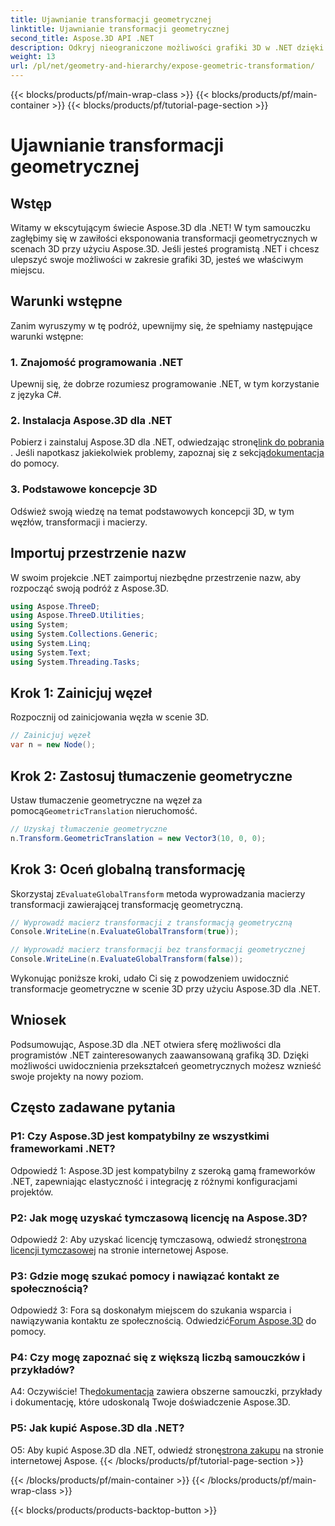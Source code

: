 ```yaml
---
title: Ujawnianie transformacji geometrycznej
linktitle: Ujawnianie transformacji geometrycznej
second_title: Aspose.3D API .NET
description: Odkryj nieograniczone możliwości grafiki 3D w .NET dzięki Aspose.3D. Odkrywaj przekształcenia geometryczne bez wysiłku.
weight: 13
url: /pl/net/geometry-and-hierarchy/expose-geometric-transformation/
---
```


{{< blocks/products/pf/main-wrap-class >}}
{{< blocks/products/pf/main-container >}}
{{< blocks/products/pf/tutorial-page-section >}}

# Ujawnianie transformacji geometrycznej

## Wstęp

Witamy w ekscytującym świecie Aspose.3D dla .NET! W tym samouczku zagłębimy się w zawiłości eksponowania transformacji geometrycznych w scenach 3D przy użyciu Aspose.3D. Jeśli jesteś programistą .NET i chcesz ulepszyć swoje możliwości w zakresie grafiki 3D, jesteś we właściwym miejscu.

## Warunki wstępne

Zanim wyruszymy w tę podróż, upewnijmy się, że spełniamy następujące warunki wstępne:

### 1. Znajomość programowania .NET

Upewnij się, że dobrze rozumiesz programowanie .NET, w tym korzystanie z języka C#.

### 2. Instalacja Aspose.3D dla .NET

 Pobierz i zainstaluj Aspose.3D dla .NET, odwiedzając stronę[link do pobrania](https://releases.aspose.com/3d/net/) . Jeśli napotkasz jakiekolwiek problemy, zapoznaj się z sekcją[dokumentacja](https://reference.aspose.com/3d/net/) do pomocy.

### 3. Podstawowe koncepcje 3D

Odśwież swoją wiedzę na temat podstawowych koncepcji 3D, w tym węzłów, transformacji i macierzy.

## Importuj przestrzenie nazw

W swoim projekcie .NET zaimportuj niezbędne przestrzenie nazw, aby rozpocząć swoją podróż z Aspose.3D.

```csharp
using Aspose.ThreeD;
using Aspose.ThreeD.Utilities;
using System;
using System.Collections.Generic;
using System.Linq;
using System.Text;
using System.Threading.Tasks;
```

## Krok 1: Zainicjuj węzeł

Rozpocznij od zainicjowania węzła w scenie 3D.

```csharp
// Zainicjuj węzeł
var n = new Node();
```

## Krok 2: Zastosuj tłumaczenie geometryczne

 Ustaw tłumaczenie geometryczne na węzeł za pomocą`GeometricTranslation` nieruchomość.

```csharp
// Uzyskaj tłumaczenie geometryczne
n.Transform.GeometricTranslation = new Vector3(10, 0, 0);
```

## Krok 3: Oceń globalną transformację

 Skorzystaj z`EvaluateGlobalTransform` metoda wyprowadzania macierzy transformacji zawierającej transformację geometryczną.

```csharp
// Wyprowadź macierz transformacji z transformacją geometryczną
Console.WriteLine(n.EvaluateGlobalTransform(true));

// Wyprowadź macierz transformacji bez transformacji geometrycznej
Console.WriteLine(n.EvaluateGlobalTransform(false));
```

Wykonując poniższe kroki, udało Ci się z powodzeniem uwidocznić transformacje geometryczne w scenie 3D przy użyciu Aspose.3D dla .NET.

## Wniosek

Podsumowując, Aspose.3D dla .NET otwiera sferę możliwości dla programistów .NET zainteresowanych zaawansowaną grafiką 3D. Dzięki możliwości uwidocznienia przekształceń geometrycznych możesz wznieść swoje projekty na nowy poziom.

## Często zadawane pytania

### P1: Czy Aspose.3D jest kompatybilny ze wszystkimi frameworkami .NET?

Odpowiedź 1: Aspose.3D jest kompatybilny z szeroką gamą frameworków .NET, zapewniając elastyczność i integrację z różnymi konfiguracjami projektów.

### P2: Jak mogę uzyskać tymczasową licencję na Aspose.3D?

 Odpowiedź 2: Aby uzyskać licencję tymczasową, odwiedź stronę[strona licencji tymczasowej](https://purchase.aspose.com/temporary-license/) na stronie internetowej Aspose.

### P3: Gdzie mogę szukać pomocy i nawiązać kontakt ze społecznością?

 Odpowiedź 3: Fora są doskonałym miejscem do szukania wsparcia i nawiązywania kontaktu ze społecznością. Odwiedzić[Forum Aspose.3D](https://forum.aspose.com/c/3d/18) do pomocy.

### P4: Czy mogę zapoznać się z większą liczbą samouczków i przykładów?

 A4: Oczywiście! The[dokumentacja](https://reference.aspose.com/3d/net/) zawiera obszerne samouczki, przykłady i dokumentację, które udoskonalą Twoje doświadczenie Aspose.3D.

### P5: Jak kupić Aspose.3D dla .NET?

 O5: Aby kupić Aspose.3D dla .NET, odwiedź stronę[strona zakupu](https://purchase.aspose.com/buy) na stronie internetowej Aspose.
{{< /blocks/products/pf/tutorial-page-section >}}

{{< /blocks/products/pf/main-container >}}
{{< /blocks/products/pf/main-wrap-class >}}

{{< blocks/products/products-backtop-button >}}
